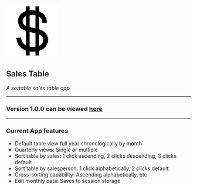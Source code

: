 ![Sales Table logo](/src/img/dollar-sign.png)
## Sales Table
*A sortable sales table app*

***
### Version 1.0.0 can be viewed [here](https://sales-table.netlify.app/)
***
### Current App features

- Default table view full year chronologically by month
- Quarterly views: Single or multiple
- Sort table by sales: 1 click ascending, 2 clicks descending, 3 clicks default
- Sort table by salesperson: 1 click alphabetically, 2 clicks default
- Cross-sorting capability: Ascending alphabetically, etc
- Edit monthly data: Saves to session storage
